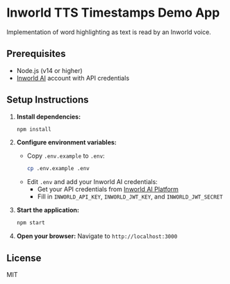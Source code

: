 # Inworld TTS Timestamps Demo App

Implementation of word highlighting as text is read by an Inworld voice.


## Prerequisites

- Node.js (v14 or higher)
- [Inworld AI](https://inworld.ai/) account with API credentials

## Setup Instructions

1. **Install dependencies:**
   ```bash
   npm install
   ```

2. **Configure environment variables:**
   - Copy `.env.example` to `.env`:
     ```bash
     cp .env.example .env
     ```
   - Edit `.env` and add your Inworld AI credentials:
     - Get your API credentials from [Inworld AI Platform](https://www.platform.inworld.ai/)
     - Fill in `INWORLD_API_KEY`, `INWORLD_JWT_KEY`, and `INWORLD_JWT_SECRET`

3. **Start the application:**
   ```bash
   npm start
   ```

4. **Open your browser:**
   Navigate to `http://localhost:3000`

## License

MIT
